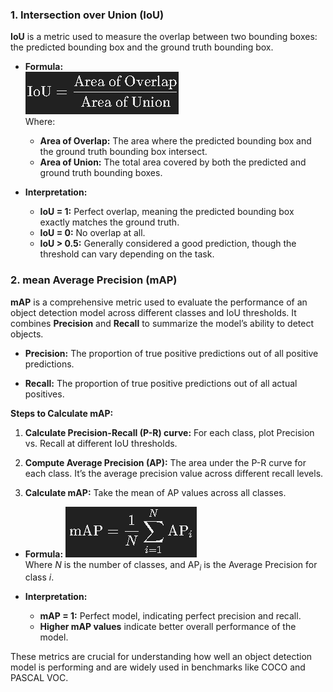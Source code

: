 ### 1. Intersection over Union (IoU)
**IoU** is a metric used to measure the overlap between two bounding boxes: the predicted bounding box and the ground truth bounding box.

- **Formula:**  
  ![alt text](../formula/image5.png)  
  Where:
  - **Area of Overlap:** The area where the predicted bounding box and the ground truth bounding box intersect.
  - **Area of Union:** The total area covered by both the predicted and ground truth bounding boxes.

- **Interpretation:**
  - **IoU = 1:** Perfect overlap, meaning the predicted bounding box exactly matches the ground truth.
  - **IoU = 0:** No overlap at all.
  - **IoU > 0.5:** Generally considered a good prediction, though the threshold can vary depending on the task.

### 2. mean Average Precision (mAP)
**mAP** is a comprehensive metric used to evaluate the performance of an object detection model across different classes and IoU thresholds. It combines **Precision** and **Recall** to summarize the model’s ability to detect objects.

- **Precision:** The proportion of true positive predictions out of all positive predictions.
  
- **Recall:** The proportion of true positive predictions out of all actual positives.

**Steps to Calculate mAP:**
1. **Calculate Precision-Recall (P-R) curve:** For each class, plot Precision vs. Recall at different IoU thresholds.
   
2. **Compute Average Precision (AP):** The area under the P-R curve for each class. It’s the average precision value across different recall levels.
   
3. **Calculate mAP:** Take the mean of AP values across all classes.

- **Formula:**
  ![alt text](../formula/image6.png)  
  Where *N* is the number of classes, and AP<sub>*i*</sub> is the Average Precision for class *i*.

- **Interpretation:**
  - **mAP = 1:** Perfect model, indicating perfect precision and recall.
  - **Higher mAP values** indicate better overall performance of the model.

These metrics are crucial for understanding how well an object detection model is performing and are widely used in benchmarks like COCO and PASCAL VOC.